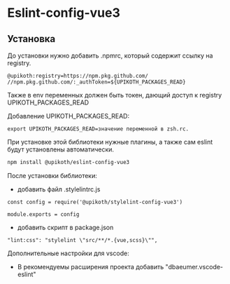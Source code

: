 # Eslint-config-vue3

## Установка

До установки нужно добавить .npmrc, который содержит ссылку на registry.

```
@upikoth:registry=https://npm.pkg.github.com/
//npm.pkg.github.com/:_authToken=${UPIKOTH_PACKAGES_READ}
```

Также в env переменных должен быть токен, дающий доступ к registry UPIKOTH_PACKAGES_READ

Добавление UPIKOTH_PACKAGES_READ:

```
export UPIKOTH_PACKAGES_READ=значение переменной в zsh.rc.
```

При установке этой библиотеки нужные плагины, а также сам eslint будут установлены автоматически.

```sh
npm install @upikoth/eslint-config-vue3
```

После установки библиотеки:
+ добавить файл .stylelintrc.js
```
const config = require('@upikoth/stylelint-config-vue3')

module.exports = config

```
+ добавить скрипт в package.json
```
"lint:css": "stylelint \"src/**/*.{vue,scss}\"",
```

Дополнительные настройки для vscode:
+ В рекомендуемы расширения проекта добавить "dbaeumer.vscode-eslint"
